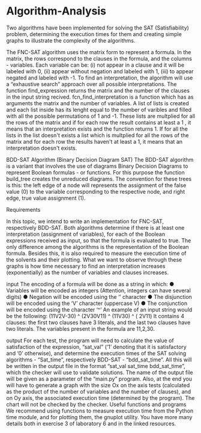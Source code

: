 # Algorithm-Analysis
Two algorithms have been implemented for solving the SAT (Satisfiability) problem, determining the execution times for them and creating simple graphs to illustrate the complexity of the algorithms.

The FNC-SAT algorithm uses the matrix form to represent a formula. In the matrix, the rows correspond to the clauses in the formula, and the columns - variables. Each variable can be: (i) not appear in a clause and it will be labeled with 0, (ii) appear without negation and labeled with 1, (iii) to appear negated and labeled with -1. To find an interpretation, the algorithm will use a “exhaustive search” approach over all possible interpretations.
The function find_expression returns the matrix and the number of the clauses in the input string recived.
fcn_find_interpretation is a function which has as arguments the matrix and the number of variables. A list of lists is created and each list inside has its lenght equal to the number of varibles and filled with all the possible permutations of 1 and -1. These lists are multplied for all the rows of the matrix and if for each row the result contains at least a 1 , it means that an interpretation exists and the function returns 1. If for all the lists in the list doesn't exists a list which is multplied for all the rows of the matrix and for each row the results haven't at least a 1, it means that an interpretation doesn't exists.

BDD-SAT Algorithm (Binary Decision Diagram SAT) The BDD-SAT algorithm is a variant that involves the use of diagrams Binary Decision Diagrams to represent Boolean formulas - or functions. For this purpose the function build_tree creates the unreduced diagrams. The convention for these trees is this: the left edge of a node will represents the assignment of the false value (0) to the variable corresponding to the respective node, and right edge, true value assignment (1).

Requirements

In this topic, we intend to write an implementation for FNC-SAT, respectively BDD-SAT. Both algorithms determine if there is at least one interpretation (assignment of variables), for each of the Boolean expressions received as input, so that the formula is evaluated to true. The only difference among the algorithms is the representation of the Boolean formula. Besides this, it is also required to measure the execution time of the solvents and their plotting. What we want to observe through these graphs is how time necessary to find an interpretation increases (exponentially) as the number of variables and clauses increases.



input The encoding of a formula will be done as a string in which: ● Variables will be encoded as integers (Attention, integers can have several digits) ● Negation will be encoded using the ‘’ character ● The disjunction will be encoded using the ‘V’ character (uppercase V) ● The conjunction will be encoded using the character ‘^’ An example of an input string would be the following: (11V2V-30) ^ (2V30V11) ^ (11V30) ^ ( 2V11) It contains 4 clauses: the first two clauses have 3 literals, and the last two clauses have two literals. The variables present in the formula are 11,2,30.

output For each test, the program will need to calculate the value of satisfaction of the expression, “sat_val” (‘1’ denoting that it is satisfactory and ‘0’ otherwise), and determine the execution times of the SAT solving algorithms - “Sat_time”, respectively BDD-SAT - “bdd_sat_time”. All this will be written in the output file in the format “sat_val sat_time bdd_sat_time”, which the checker will use to validate solutions. The name of the output file will be given as a parameter of the “main.py” program. Also, at the end you will have to generate a graph with the size Ox on the axis tests (calculated as the product of the number of variables and the number of clauses), and on Oy axis, the associated execution time (determined by the program). The chart will not be checked by the checker. Useful functions and programs We recommend using functions to measure execution time from the Python time module, and for plotting them, the gnuplot utility. You have more many details both in exercise 3 of laboratory 6 and in the linked resources. 






